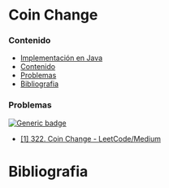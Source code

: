 # Coin Change

### Contenido

* [Implementación en Java]()
* [Contenido](#contenido)
* [Problemas](#problemas)
* [Bibliografia](#bibliografia)

### Problemas

[![Generic badge](https://img.shields.io/badge/LeetCode-Medium-yellow.svg)](https://leetcode.com/problemset/algorithms/)

* [[1] 322. Coin Change - LeetCode/Medium](https://leetcode.com/problems/coin-change/)

# Bibliografia
